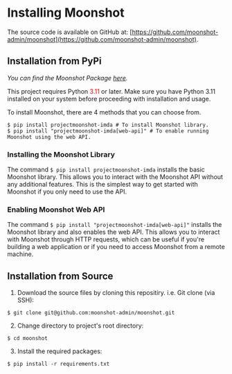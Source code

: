 # Installing Moonshot
The source code is available on GitHub at: [https://github.com/moonshot-admin/moonshot](https://github.com/moonshot-admin/moonshot).

## Installation from PyPi
*You can find the Moonshot Package [here](https://pypi.org/project/projectmoonshot-imda/).*

This project requires Python <span style="color:red;">3.11</span>
 or later. Make sure you have Python 3.11 installed on your system before proceeding with installation and usage.

To install Moonshot, there are 4 methods that you can choose from.

```
$ pip install projectmoonshot-imda # To install Moonshot library.
$ pip install "projectmoonshot-imda[web-api]" # To enable running Moonshot using the web API.
```

### Installing the Moonshot Library
The command `$ pip install projectmoonshot-imda` installs the basic Moonshot library. This allows you to interact with the Moonshot API without any additional features. This is the simplest way to get started with Moonshot if you only need to use the API.

### Enabling Moonshot Web API
The command `$ pip install "projectmoonshot-imda[web-api]"` installs the Moonshot library and also enables the web API. This allows you to interact with Moonshot through HTTP requests, which can be useful if you're building a web application or if you need to access Moonshot from a remote machine.

## Installation from Source
1. Download the source files by cloning this repositiry. i.e. Git clone (via SSH):
```
$ git clone git@github.com:moonshot-admin/moonshot.git
```
2. Change directory to project's root directory:
```
$ cd moonshot
``` 
3. Install the required packages:
```
$ pip install -r requirements.txt
```